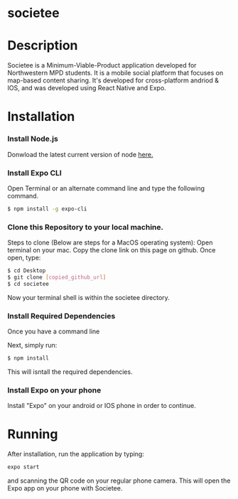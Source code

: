 # societee

# Description

  Societee is a Minimum-Viable-Product application developed for Northwestern MPD students. It is a mobile social platform that focuses on map-based content sharing. It's developed for cross-platform andriod & IOS, and was developed using React Native and Expo. 


# Installation

### Install Node.js

Donwload the latest current version of node [here.](https://nodejs.org/en/)

### Install Expo CLI

Open Terminal or an alternate command line and type the following command.

```sh
$ npm install -g expo-cli
```


### Clone this Repository to your local machine.
Steps to clone (Below are steps for a MacOS operating system):
Open terminal on your mac. Copy the clone link on this page on github. Once open, type:

```sh
$ cd Desktop
$ git clone [copied_github_url]
$ cd societee
```

Now your terminal shell is within the societee directory.

### Install Required Dependencies
Once you have a command line 

Next, simply run:
```sh
$ npm install
```
This will isntall the required dependencies.


### Install Expo on your phone

Install "Expo" on your android or IOS phone in order to continue. 

# Running

After installation, run the application by typing:

```sh
expo start
```

and scanning the QR code on your regular phone camera. This will open the Expo app on your phone with Societee.